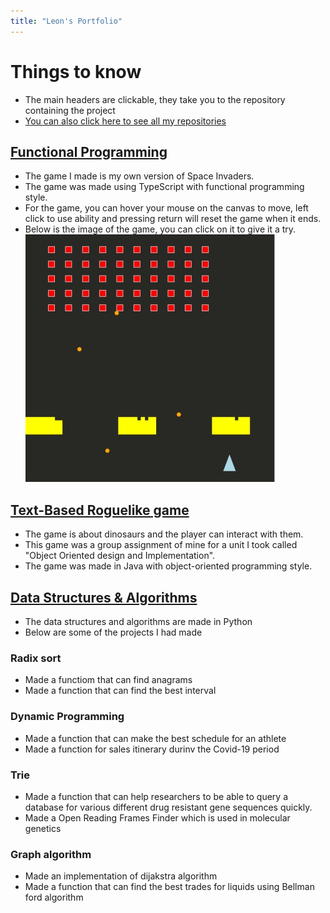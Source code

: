 ```yaml
---
title: "Leon's Portfolio"
---
```

# Things to know
- The main headers are clickable, they take you to the repository containing the project
- [You can also click here to see all my repositories](https://github.com/leon-98?tab=repositories)

## [Functional Programming](https://github.com/leon-98/Functional_programming_Space_Invaders)

- The game I made is my own version of Space Invaders.
- The game was made using TypeScript with functional programming style.
- For the game, you can hover your mouse on the canvas to move, left click to use ability and pressing return will reset the game when it ends.
- Below is the image of the game, you can click on it to give it a try.
[![Rotation animation](/images/SpaceInvaders.PNG)](https://leon-98.github.io/SpaceInvaders.html)

## [Text-Based Roguelike game](https://github.com/leon-98/Dinosaur_Game)

- The game is about dinosaurs and the player can interact with them. 
- This game was a group assignment of mine for a unit I took called "Object Oriented design and Implementation".
- The game was made in Java with object-oriented programming style.

## [Data Structures & Algorithms](https://github.com/leon-98/Algorithms-And-Data-Strucutre)

- The data structures and algorithms are made in Python
- Below are some of the projects I had made

### Radix sort
- Made a functiom that can find anagrams
- Made a function that can find the best interval

### Dynamic Programming
-  Made a function that can make the best schedule for an athlete
-  Made a  function for sales itinerary durinv the Covid-19 period

### Trie
- Made a function that can help researchers to be able to query a database for various different drug resistant gene sequences quickly.
- Made a Open Reading Frames Finder which is used in molecular genetics

### Graph algorithm
- Made an implementation of dijakstra algorithm
- Made a function  that can find the best trades for liquids using Bellman ford algorithm 



